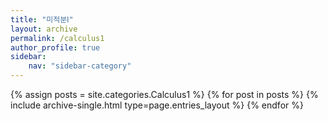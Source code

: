 ```yaml
---
title: "미적분Ⅰ"
layout: archive
permalink: /calculus1
author_profile: true
sidebar:
    nav: "sidebar-category"
---
```


<!-- 공백이 포함되어 있는 카테고리 이름의 경우 site.categories.['a b c'] 이런식으로! -->

{% assign posts = site.categories.Calculus1 %}
{% for post in posts %} {% include archive-single.html type=page.entries_layout %} {% endfor %}

